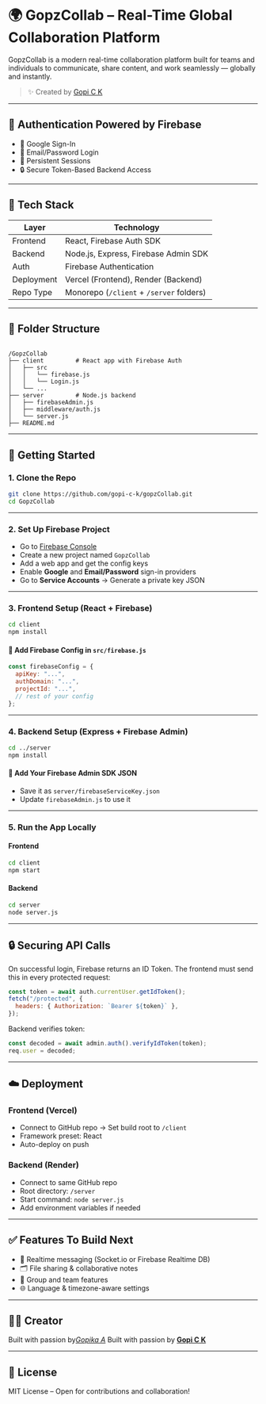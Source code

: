 # 🌍 GopzCollab – Real-Time Global Collaboration Platform

GopzCollab is a modern real-time collaboration platform built for teams and individuals to communicate, share content, and work seamlessly — globally and instantly.

> ✨ Created by [Gopi C K](https://github.com/gopi-c-k)

---

## 🔐 Authentication Powered by Firebase

- 🔗 Google Sign-In
- 📧 Email/Password Login
- 🔁 Persistent Sessions
- 🔒 Secure Token-Based Backend Access

---

## 🧠 Tech Stack

| Layer       | Technology                                 |
|------------|---------------------------------------------|
| Frontend    | React, Firebase Auth SDK                   |
| Backend     | Node.js, Express, Firebase Admin SDK       |
| Auth        | Firebase Authentication                    |
| Deployment  | Vercel (Frontend), Render (Backend)        |
| Repo Type   | Monorepo (`/client` + `/server` folders)   |

---

## 📁 Folder Structure

```

/GopzCollab
├── client         # React app with Firebase Auth
│   ├── src
│   │   └── firebase.js
│   │   └── Login.js
│   └── ...
├── server         # Node.js backend
│   ├── firebaseAdmin.js
│   ├── middleware/auth.js
│   └── server.js
├── README.md

````

---

## 🚀 Getting Started

### 1. Clone the Repo

```bash
git clone https://github.com/gopi-c-k/gopzCollab.git
cd GopzCollab
````

---

### 2. Set Up Firebase Project

* Go to [Firebase Console](https://console.firebase.google.com)
* Create a new project named `GopzCollab`
* Add a web app and get the config keys
* Enable **Google** and **Email/Password** sign-in providers
* Go to **Service Accounts** → Generate a private key JSON

---

### 3. Frontend Setup (React + Firebase)

```bash
cd client
npm install
```

#### 🔧 Add Firebase Config in `src/firebase.js`

```js
const firebaseConfig = {
  apiKey: "...",
  authDomain: "...",
  projectId: "...",
  // rest of your config
};
```

---

### 4. Backend Setup (Express + Firebase Admin)

```bash
cd ../server
npm install
```

#### 🔐 Add Your Firebase Admin SDK JSON

* Save it as `server/firebaseServiceKey.json`
* Update `firebaseAdmin.js` to use it

---

### 5. Run the App Locally

#### Frontend

```bash
cd client
npm start
```

#### Backend

```bash
cd server
node server.js
```

---

## 🔒 Securing API Calls

On successful login, Firebase returns an ID Token. The frontend must send this in every protected request:

```js
const token = await auth.currentUser.getIdToken();
fetch("/protected", {
  headers: { Authorization: `Bearer ${token}` },
});
```

Backend verifies token:

```js
const decoded = await admin.auth().verifyIdToken(token);
req.user = decoded;
```

---

## ☁️ Deployment

### Frontend (Vercel)

* Connect to GitHub repo → Set build root to `/client`
* Framework preset: React
* Auto-deploy on push

### Backend (Render)

* Connect to same GitHub repo
* Root directory: `/server`
* Start command: `node server.js`
* Add environment variables if needed

---

## ✅ Features To Build Next

* 🔵 Realtime messaging (Socket.io or Firebase Realtime DB)
* 🗂️ File sharing & collaborative notes
* 👥 Group and team features
* 🌐 Language & timezone-aware settings

---

## 🙋‍♂️ Creator
Built with passion by[*Gopika A*](https://github.com/Gopikakavi)
Built with passion by [**Gopi C K**](https://github.com/gopi-c-k)

---

## 🏁 License

MIT License – Open for contributions and collaboration!

